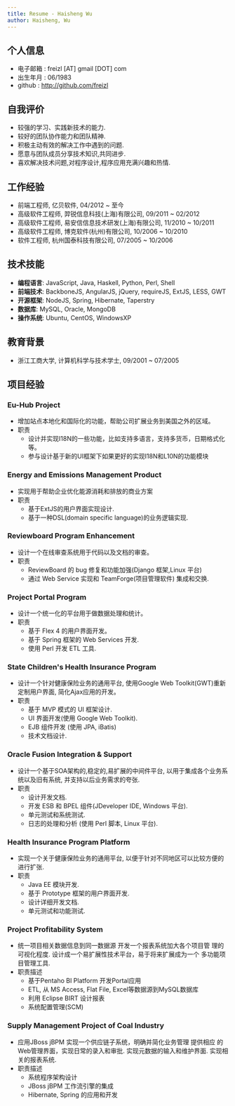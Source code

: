 ```yaml
---
title: Resume - Haisheng Wu
author: Haisheng, Wu
---
```


## 个人信息

  - 电子邮箱 : freizl [AT] gmail [DOT] com
  - 出生年月 : 06/1983
  - github  : <http://github.com/freizl>

## 自我评价

  - 较强的学习、实践新技术的能力.
  - 较好的团队协作能力和团队精神.
  - 积极主动有效的解决工作中遇到的问题.
  - 愿意与团队成员分享技术知识,共同进步.
  - 喜欢解决技术问题,对程序设计,程序应用充满兴趣和热情.

## 工作经验

  - 前端工程师, 亿贝软件, 04/2012 ~ 至今
  - 高级软件工程师, 羿锐信息科技(上海)有限公司, 09/2011 ~ 02/2012
  - 高级软件工程师, 易安信信息技术研发(上海)有限公司, 11/2010 ~ 10/2011
  - 高级软件工程师, 博克软件(杭州)有限公司, 10/2006 ~ 10/2010
  - 软件工程师, 杭州国泰科技有限公司, 07/2005 ~ 10/2006

## 技术技能

  - **编程语言**: JavaScript, Java, Haskell, Python, Perl, Shell
  - **前端技术**: BackboneJS, AngularJS, jQuery, requireJS, ExtJS, LESS, GWT
  - **开源框架**: NodeJS, Spring, Hibernate, Taperstry
  - **数据库**: MySQL, Oracle, MongoDB
  - **操作系统**: Ubuntu, CentOS, WindowsXP

## 教育背景

  - 浙江工商大学, 计算机科学与技术学士, 09/2001 ~ 07/2005

## 项目经验

### Eu-Hub Project

  + 增加站点本地化和国际化的功能，帮助公司扩展业务到美国之外的区域。
  + 职责
    - 设计并实现I18N的一些功能，比如支持多语言，支持多货币，日期格式化等。
    - 参与设计基于新的UI框架下如果更好的实现I18N和L10N的功能模块

### Energy and Emissions Management Product

  + 实现用于帮助企业优化能源消耗和排放的商业方案
  + 职责
    - 基于ExtJS的用户界面实现设计.
    - 基于一种DSL(domain specific language)的业务逻辑实现.

### Reviewboard Program Enhancement

  + 设计一个在线审查系统用于代码以及文档的审查。
  + 职责
    - ReviewBoard 的 bug 修复和功能加强(Django 框架,Linux 平台)
    - 通过 Web Service 实现和 TeamForge(项目管理软件) 集成和交换.

### Project Portal Program

  + 设计一个统一化的平台用于做数据处理和统计。
  + 职责
    - 基于 Flex 4 的用户界面开发。
    - 基于 Spring 框架的 Web Services 开发.
    - 使用 Perl 开发 ETL 工具.

### State Children's Health Insurance Program

  + 设计一个针对健康保险业务的通用平台, 使用Google Web Toolkit(GWT)重新定制用户界面, 简化Ajax应用的开发。
  + 职责
    - 基于 MVP 模式的 UI 框架设计.
    - UI 界面开发(使用 Google Web Toolkit).
    - EJB 组件开发 (使用 JPA, iBatis)
    - 技术文档设计.

### Oracle Fusion Integration & Support

  + 设计一个基于SOA架构的,稳定的,易扩展的中间件平台, 以用于集成各个业务系统以及旧有系统, 并支持以后业务需求的夸张.
  + 职责
    - 设计开发文档.
    - 开发 ESB 和 BPEL 组件(JDeveloper IDE, Windows 平台).
    - 单元测试和系统测试.
    - 日志的处理和分析 (使用 Perl 脚本, Linux 平台).

### Health Insurance Program Platform

  + 实现一个关于健康保险业务的通用平台, 以便于针对不同地区可以比较方便的进行扩张.
  + 职责
    - Java EE 模块开发.
    - 基于 Prototype 框架的用户界面开发.
    - 设计详细开发文档.
    - 单元测试和功能测试.

### Project Profitability System

  + 统一项目相关数据信息到同一数据源 开发一个报表系统加大各个项目管
    理的可视化程度. 设计成一个易扩展性技术平台，易于将来扩展成为一个
    多功能项目管理工具.
  + 职责描述
    - 基于Pentaho BI Platform 开发Portal应用
    - ETL, 从 MS Access, Flat File, Excel等数据源到MySQL数据库
    - 利用 Eclipse BIRT 设计报表
    - 系统配置管理(SCM)

### Supply Management Project of Coal Industry

  + 应用JBoss jBPM 实现一个供应链子系统，明确并简化业务管理 提供相应
    的Web管理界面，实现日常的录入和审批. 实现元数据的输入和维护界面.
    实现相关的报表系统.
  + 职责描述
    - 系统程序架构设计
    - JBoss jBPM 工作流引擎的集成
    - Hibernate, Spring 的应用和开发
